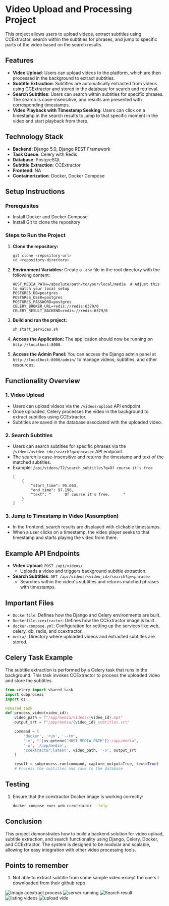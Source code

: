 # Video Upload and Processing Project

This project allows users to upload videos, extract subtitles using CCExtractor, search within the subtitles for phrases, and jump to specific parts of the video based on the search results.

## Features

- **Video Upload**: Users can upload videos to the platform, which are then processed in the background to extract subtitles.
- **Subtitle Extraction**: Subtitles are automatically extracted from videos using CCExtractor and stored in the database for search and retrieval.
- **Search Subtitles**: Users can search within subtitles for specific phrases. The search is case-insensitive, and results are presented with corresponding timestamps.
- **Video Playback with Timestamp Seeking**: Users can click on a timestamp in the search results to jump to that specific moment in the video and start playback from there.

## Technology Stack

- **Backend**: Django 5.0, Django REST Framework
- **Task Queue**: Celery with Redis
- **Database**: PostgreSQL
- **Subtitle Extraction**: CCExtractor
- **Frontend**: NA
- **Containerization**: Docker, Docker Compose

## Setup Instructions

### Prerequisites

- Install Docker and Docker Compose
- Install Git to clone the repository

### Steps to Run the Project

1. **Clone the repository:**
   ```bash
   git clone <repository-url>
   cd <repository-directory>
   ```

2. **Environment Variables:**
   Create a `.env` file in the root directory with the following content:
   ```
   HOST_MEDIA_PATH=/absolute/path/to/your/local/media  # Adjust this to match your local setup
   POSTGRES_DB=postgres
   POSTGRES_USER=postgres
   POSTGRES_PASSWORD=postgres
   CELERY_BROKER_URL=redis://redis:6379/0
   CELERY_RESULT_BACKEND=redis://redis:6379/0
   ```

3. **Build and run the project:**
   ```bash
   sh start_services.sh
   ```
4. **Access the Application:**
   The application should now be running on `http://localhost:8000`.

5. **Access the Admin Panel:**
   You can access the Django admin panel at `http://localhost:8000/admin/` to manage videos, subtitles, and other resources.

## Functionality Overview

### 1. Video Upload
- Users can upload videos via the `/videos/upload` API endpoint.
- Once uploaded, Celery processes the video in the background to extract subtitles using CCExtractor.
- Subtitles are saved in the database associated with the uploaded video.

### 2. Search Subtitles
- Users can search subtitles for specific phrases via the `/videos/<video_id>/search?q=<phrase>` API endpoint.
- The search is case-insensitive and returns the timestamp and text of the matched subtitles.
- Example: `/api/videos/72/search_subtitles?q=Of course it's free`
    ```
    [
        {
            "start_time": 95.663,
            "end_time": 97.196,
            "text": "      Of course it's free.      "
        }
    ]
    ```
### 3. Jump to Timestamp in Video (Assumption)
- In the frontend, search results are displayed with clickable timestamps.
- When a user clicks on a timestamp, the video player seeks to that timestamp and starts playing the video from there.

## Example API Endpoints

- **Video Upload**: `POST /api/videos/`
  - Uploads a video and triggers background subtitle extraction.
- **Search Subtitles**: `GET /api/videos/<video_id>/search?q=<phrase>`
  - Searches within the video's subtitles and returns matched phrases with timestamps.

## Important Files

- `Dockerfile`: Defines how the Django and Celery environments are built.
- `Dockerfile.ccextractor`: Defines how the CCExtractor image is built.
- `docker-compose.yml`: Configuration for setting up the services like web, celery, db, redis, and ccextractor.
- `media/`: Directory where uploaded videos and extracted subtitles are stored.

## Celery Task Example

The subtitle extraction is performed by a Celery task that runs in the background. This task invokes CCExtractor to process the uploaded video and store the subtitles.

```python
from celery import shared_task
import subprocess
import os

@shared_task
def process_video(video_id):
    video_path = f"/app/media/videos/{video_id}.mp4"
    output_srt = f"/app/media/{video_id}_subtitles.srt"

    command = [
        'docker', 'run', '--rm',
        '-v', f"{os.getenv('HOST_MEDIA_PATH')}:/app/media",
        '-w', '/app/media',
        'ccextractor:latest', video_path, '-o', output_srt
    ]

    result = subprocess.run(command, capture_output=True, text=True)
    # Process the subtitles and save to the database
```

## Testing

1. Ensure that the ccextractor Docker image is working correctly:
   ```bash
   docker compose exec web ccextractor --help
   ```

## Conclusion

This project demonstrates how to build a backend solution for video upload, subtitle extraction, and search functionality using Django, Celery, Docker, and CCExtractor. The system is designed to be modular and scalable, allowing for easy integration with other video processing tools.


## Points to remember
1. Not able to extract subtitle from some sample video except the one's I downloaded from their github repo

![Image ccextract process](media/screenshots/1.png)
![server running](media/screenshots/2.png)
![Search result](media/screenshots/3.png)
![listing videos](media/screenshots/4.png)
![upload vide](media/screenshots/5.png)
